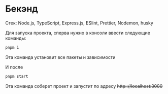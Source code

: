 # Бекэнд

Стек: Node.js, TypeScript, Express.js, ESlint, Prettier, Nodemon, husky

Для запуска проекта, сперва нужно в консоли ввести следующие команды:

```bash
pnpm i
```

Эта команда установит все пакеты и зависимости

И после

```bash
pnpm start
```

Эта команда соберет проект и запустит по адресу ~~http:://localhost:3000~~
